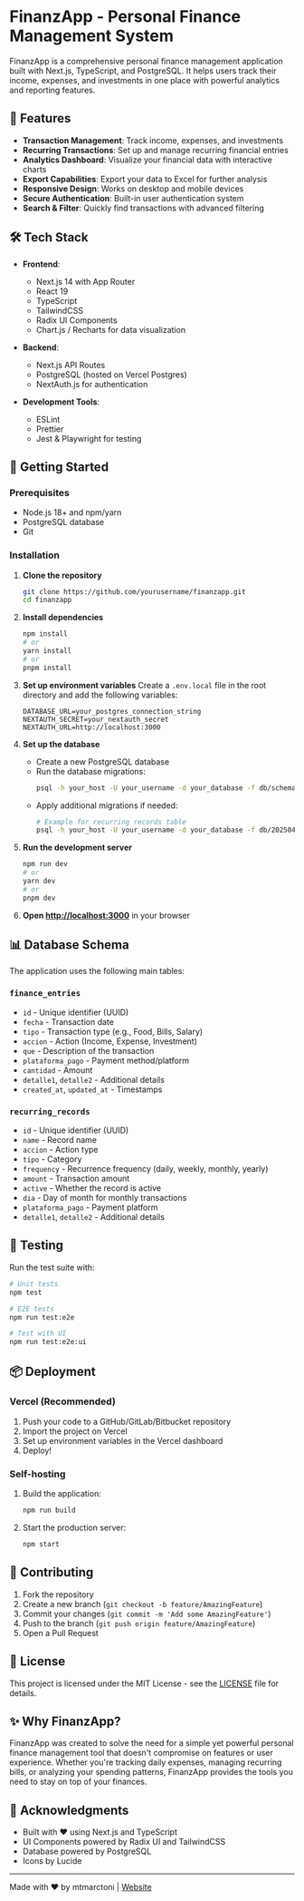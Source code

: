 # FinanzApp - Personal Finance Management System

FinanzApp is a comprehensive personal finance management application built with Next.js, TypeScript, and PostgreSQL. It helps users track their income, expenses, and investments in one place with powerful analytics and reporting features.

## 🚀 Features

- **Transaction Management**: Track income, expenses, and investments
- **Recurring Transactions**: Set up and manage recurring financial entries
- **Analytics Dashboard**: Visualize your financial data with interactive charts
- **Export Capabilities**: Export your data to Excel for further analysis
- **Responsive Design**: Works on desktop and mobile devices
- **Secure Authentication**: Built-in user authentication system
- **Search & Filter**: Quickly find transactions with advanced filtering

## 🛠️ Tech Stack

- **Frontend**:
  - Next.js 14 with App Router
  - React 19
  - TypeScript
  - TailwindCSS
  - Radix UI Components
  - Chart.js / Recharts for data visualization

- **Backend**:
  - Next.js API Routes
  - PostgreSQL (hosted on Vercel Postgres)
  - NextAuth.js for authentication

- **Development Tools**:
  - ESLint
  - Prettier
  - Jest & Playwright for testing

## 🚀 Getting Started

### Prerequisites

- Node.js 18+ and npm/yarn
- PostgreSQL database
- Git

### Installation

1. **Clone the repository**
   ```bash
   git clone https://github.com/yourusername/finanzapp.git
   cd finanzapp
   ```

2. **Install dependencies**
   ```bash
   npm install
   # or
   yarn install
   # or
   pnpm install
   ```

3. **Set up environment variables**
   Create a `.env.local` file in the root directory and add the following variables:
   ```env
   DATABASE_URL=your_postgres_connection_string
   NEXTAUTH_SECRET=your_nextauth_secret
   NEXTAUTH_URL=http://localhost:3000
   ```

4. **Set up the database**
   - Create a new PostgreSQL database
   - Run the database migrations:
     ```bash
     psql -h your_host -U your_username -d your_database -f db/schema.sql
     ```
   - Apply additional migrations if needed:
     ```bash
     # Example for recurring records table
     psql -h your_host -U your_username -d your_database -f db/20250405_create_recurring_records.sql
     ```

5. **Run the development server**
   ```bash
   npm run dev
   # or
   yarn dev
   # or
   pnpm dev
   ```

6. **Open [http://localhost:3000](http://localhost:3000)** in your browser

## 📊 Database Schema

The application uses the following main tables:

### `finance_entries`
- `id` - Unique identifier (UUID)
- `fecha` - Transaction date
- `tipo` - Transaction type (e.g., Food, Bills, Salary)
- `accion` - Action (Income, Expense, Investment)
- `que` - Description of the transaction
- `plataforma_pago` - Payment method/platform
- `cantidad` - Amount
- `detalle1`, `detalle2` - Additional details
- `created_at`, `updated_at` - Timestamps

### `recurring_records`
- `id` - Unique identifier (UUID)
- `name` - Record name
- `accion` - Action type
- `tipo` - Category
- `frequency` - Recurrence frequency (daily, weekly, monthly, yearly)
- `amount` - Transaction amount
- `active` - Whether the record is active
- `dia` - Day of month for monthly transactions
- `plataforma_pago` - Payment platform
- `detalle1`, `detalle2` - Additional details

## 🧪 Testing

Run the test suite with:

```bash
# Unit tests
npm test

# E2E tests
npm run test:e2e

# Test with UI
npm run test:e2e:ui
```

## 📦 Deployment

### Vercel (Recommended)

1. Push your code to a GitHub/GitLab/Bitbucket repository
2. Import the project on Vercel
3. Set up environment variables in the Vercel dashboard
4. Deploy!

### Self-hosting
1. Build the application:
   ```bash
   npm run build
   ```
2. Start the production server:
   ```bash
   npm start
   ```

## 🤝 Contributing

1. Fork the repository
2. Create a new branch (`git checkout -b feature/AmazingFeature`)
3. Commit your changes (`git commit -m 'Add some AmazingFeature'`)
4. Push to the branch (`git push origin feature/AmazingFeature`)
5. Open a Pull Request

## 📄 License

This project is licensed under the MIT License - see the [LICENSE](LICENSE) file for details.

## ✨ Why FinanzApp?

FinanzApp was created to solve the need for a simple yet powerful personal finance management tool that doesn't compromise on features or user experience. Whether you're tracking daily expenses, managing recurring bills, or analyzing your spending patterns, FinanzApp provides the tools you need to stay on top of your finances.

## 🙏 Acknowledgments

- Built with ❤️ using Next.js and TypeScript
- UI Components powered by Radix UI and TailwindCSS
- Database powered by PostgreSQL
- Icons by Lucide

---

Made with ❤️ by mtmarctoni | [Website](https://marctonimas.com)
